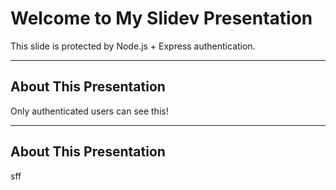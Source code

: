 # Welcome to My Slidev Presentation

This slide is protected by Node.js + Express authentication.

___

## About This Presentation

Only authenticated users can see this!

___
## About This Presentation
sff
